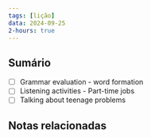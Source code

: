 ```yaml
---
tags: [lição]
data: 2024-09-25
2-hours: true
---
```


## Sumário
- [ ] Grammar evaluation - word formation
- [ ] Listening activities - Part-time jobs
- [ ] Talking about teenage problems
## Notas relacionadas